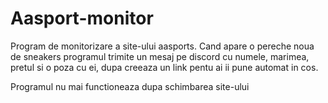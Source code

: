 # Aasport-monitor

Program de monitorizare a site-ului aasports. Cand apare o pereche noua de sneakers programul trimite un mesaj pe discord cu numele, marimea, pretul si o poza cu ei, dupa creeaza un link pentu ai ii pune automat in cos.

Programul nu mai functioneaza dupa schimbarea site-ului
